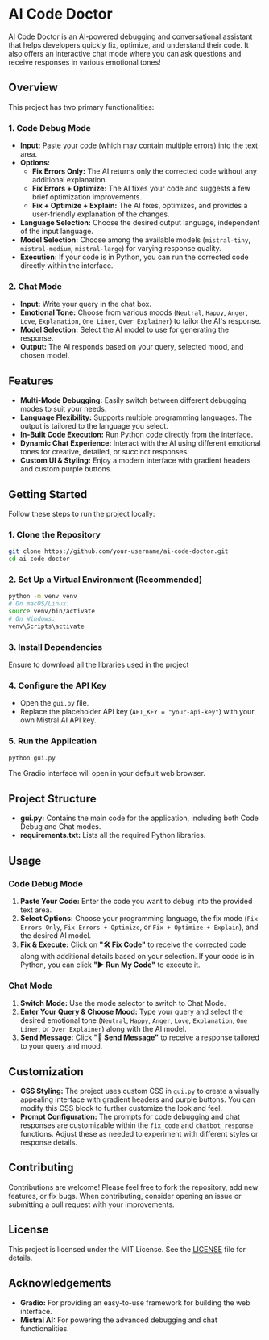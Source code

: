 # AI Code Doctor

AI Code Doctor is an AI-powered debugging and conversational assistant that helps developers quickly fix, optimize, and understand their code. It also offers an interactive chat mode where you can ask questions and receive responses in various emotional tones!

## Overview

This project has two primary functionalities:

### 1. Code Debug Mode
- **Input:** Paste your code (which may contain multiple errors) into the text area.
- **Options:**
  - **Fix Errors Only:** The AI returns only the corrected code without any additional explanation.
  - **Fix Errors + Optimize:** The AI fixes your code and suggests a few brief optimization improvements.
  - **Fix + Optimize + Explain:** The AI fixes, optimizes, and provides a user-friendly explanation of the changes.
- **Language Selection:** Choose the desired output language, independent of the input language.
- **Model Selection:** Choose among the available models (`mistral-tiny`, `mistral-medium`, `mistral-large`) for varying response quality.
- **Execution:** If your code is in Python, you can run the corrected code directly within the interface.

### 2. Chat Mode
- **Input:** Write your query in the chat box.
- **Emotional Tone:** Choose from various moods (`Neutral`, `Happy`, `Anger`, `Love`, `Explanation`, `One Liner`, `Over Explainer`) to tailor the AI's response.
- **Model Selection:** Select the AI model to use for generating the response.
- **Output:** The AI responds based on your query, selected mood, and chosen model.

## Features

- **Multi-Mode Debugging:** Easily switch between different debugging modes to suit your needs.
- **Language Flexibility:** Supports multiple programming languages. The output is tailored to the language you select.
- **In-Built Code Execution:** Run Python code directly from the interface.
- **Dynamic Chat Experience:** Interact with the AI using different emotional tones for creative, detailed, or succinct responses.
- **Custom UI & Styling:** Enjoy a modern interface with gradient headers and custom purple buttons.

## Getting Started

Follow these steps to run the project locally:

### 1. Clone the Repository

```bash
git clone https://github.com/your-username/ai-code-doctor.git
cd ai-code-doctor
```

### 2. Set Up a Virtual Environment (Recommended)

```bash
python -m venv venv
# On macOS/Linux:
source venv/bin/activate
# On Windows:
venv\Scripts\activate
```

### 3. Install Dependencies

Ensure to download all the libraries used in the project

### 4. Configure the API Key

- Open the `gui.py` file.
- Replace the placeholder API key (`API_KEY = "your-api-key"`) with your own Mistral AI API key.

### 5. Run the Application

```bash
python gui.py
```

The Gradio interface will open in your default web browser.

## Project Structure

- **gui.py:** Contains the main code for the application, including both Code Debug and Chat modes.
- **requirements.txt:** Lists all the required Python libraries.

## Usage

### Code Debug Mode

1. **Paste Your Code:** Enter the code you want to debug into the provided text area.
2. **Select Options:** Choose your programming language, the fix mode (`Fix Errors Only`, `Fix Errors + Optimize`, or `Fix + Optimize + Explain`), and the desired AI model.
3. **Fix & Execute:** Click on **"🛠 Fix Code"** to receive the corrected code along with additional details based on your selection. If your code is in Python, you can click **"▶ Run My Code"** to execute it.

### Chat Mode

1. **Switch Mode:** Use the mode selector to switch to Chat Mode.
2. **Enter Your Query & Choose Mood:** Type your query and select the desired emotional tone (`Neutral`, `Happy`, `Anger`, `Love`, `Explanation`, `One Liner`, or `Over Explainer`) along with the AI model.
3. **Send Message:** Click **"💬 Send Message"** to receive a response tailored to your query and mood.

## Customization

- **CSS Styling:** The project uses custom CSS in `gui.py` to create a visually appealing interface with gradient headers and purple buttons. You can modify this CSS block to further customize the look and feel.
- **Prompt Configuration:** The prompts for code debugging and chat responses are customizable within the `fix_code` and `chatbot_response` functions. Adjust these as needed to experiment with different styles or response details.

## Contributing

Contributions are welcome! Please feel free to fork the repository, add new features, or fix bugs. When contributing, consider opening an issue or submitting a pull request with your improvements.

## License

This project is licensed under the MIT License. See the [LICENSE](LICENSE) file for details.

## Acknowledgements

- **Gradio:** For providing an easy-to-use framework for building the web interface.
- **Mistral AI:** For powering the advanced debugging and chat functionalities.

